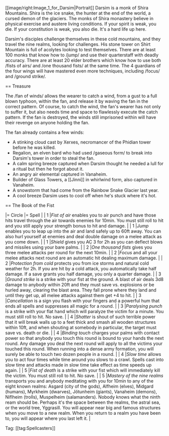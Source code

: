 [[image/right:Image_1_for_Darsim|Portrait]]
Darsim is a monk of Shira Mountains. Shira is the ice snake, the hunter at the end of the world, a cursed demon of the glaciers. The monks of Shira monastery believe in physical exercise and austere living conditions. If your spirit is weak, you die. If your constitution is weak, you also die. It's a hard life up here.

Darsim's disciples challenge themselves in these cold mountains, and they travel the nine realms, looking for challenges. His stone tower on Shirt Mountain is full of acolytes looking to test themselves. There are at least 100 monks that know how to /jump/ and use their quarterstaff with deadly accuracy. There are at least 20 elder brothers which know how to use both /fists of airs/ and /one thousand fists/ at the same time. The 4 guardians of the four wings will have mastered even more techniques, including /focus/ and /ground strike/.

== Treasure

The /fan of winds/ allows the wearer to catch a wind, from a gust to a full blown typhoon, within the fan, and release it by waving the fan in the correct pattern. Of course, to catch the wind, the fan's wearer has not only to suffer it, but also needs time and space to flawlessly execute the catch pattern. If the fan is destroyed, the winds still imprisoned within will have their revenge on anyone holding the fan.

The fan already contains a few winds:

* A stinking cloud cast by Xerxes, necromancer of the Phidian tower before he was killed.
* Regalion, an elven bard who had used /gaseous form/ to break into Darsim's tower in order to steal the fan.
* A calm spring breeze captured when Darsim thought he needed a lull for a ritual but then he forgot about it.
* An angry air elemental captured in Vanaheim.
* Builder of Glass Towers, a [[Jinni]] in whirlwind form, also captured in Vanaheim.
* A snowstorm that had come from the Rainbow Snake Glacier last year.
* A cool breeze Darsim uses to cool off when he's stuck where it's hot.

== The Book of the Fist

|= Circle |= Spell |
| 1 |*Fist of air* enables you to air punch and have those hits travel through the air towards enemies for 10min. You must still roll to hit and you still apply your strength bonus to hit and damage. |
| 1 |*Jump* enables you to leap up into the air and land safely up to 60ft away. You can also hurl yourself at enemies and deal double damage on a melee attack as you come down. |
| 1 |*Shield* gives you AC 3 for 2h as you can deflect blows and missiles using your bare palms. |
| 2 |*One thousand fists* gives you three melee attacks per round for the next 10min. |
| 2 |*Focus* and all your melee attacks next round are an automatic hit dealing maximum damage. |
| 2 |*Protection from cold* protects you from ice storms and natural cold weather for 2h. If you are hit by a cold attack, you automatically take half damage. If a save grants you half damage, you only a quarter damage. |
| 3 |*Ground strike* is a strike with your fist at the ground. A blast of air deals 3d8 damage to anybody within 20ft and they must save vs. explosions or be hurled away, clearing the blast area. They fall prone where they land and until they get up, all melee attacks against them get +4 to hit. |
| 3 |*Cancellation* is a sign you flash with your fingers and a powerful hum that ends all spells and suppresses all magic for a round. |
| 3 |*Paralysing punch* is a strike with your flat hand which will paralyze the victim for a minute. You must still roll to hit. No save. |
| 4 |*Shatter* is shout of such terrible power that it will break walls up to a feet thick and smash all wooden structures within 10ft, and when shouting at somebody in particular, the target must save vs. death or die. |
| 4 |*Binding touch* charges your palms with contact power so that anybody you touch this round is bound to your hands the next round. Any damage you deal the next round will apply to all the victims your touched this round. When running into a dense army formation, you will surely be able to touch two dozen people in a round. |
| 4 |*Slow time* allows you to act four times while time around you slows to a crawl. Spells cast into slow time and attacks made in slow time take effect as time speeds up again. |
| 5 |*Fist of death* is a strike with your fist which will immediately kill the victim. You must still roll to hit. No save. |
| 5 |*Mastery of the nine realms* transports you and anybody meditating with you for 10min to any of the eight known realms: Asgard (city of the gods), Alfheim (elves), Midgard (humans), Myrkheim (dwarves), Jötunheim (giants), Vanaheim (demons), Niflheim (trolls), Muspelheim (salamanders). Nobody knows what the ninth ream should be. Perhaps it's the space between the realms, the astral sea, or the world tree, Yggrasill. You will appear near big and famous structures when you move to a new realm. When you return to a realm you have been to, you will appear where you last left it. |

Tag: [[tag:Spellcasters]]
